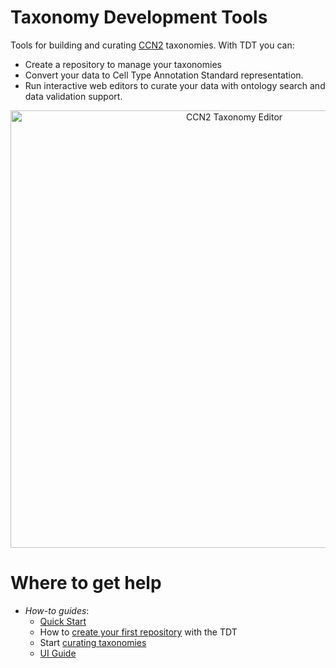 # Taxonomy Development Tools

Tools for building and curating [CCN2](https://github.com/obophenotype/CCN2) taxonomies. With TDT you can:

- Create a repository to manage your taxonomies
- Convert your data to Cell Type Annotation Standard representation.
- Run interactive web editors to curate your data with ontology search and data validation support.

<p align="center">
    <img src="https://raw.githubusercontent.com/brain-bican/taxonomy-development-tools/main/docs/images/nanobot.png" alt="CCN2 Taxonomy Editor" width="700"/>
</p>

# Where to get help

- _How-to guides_:
  - [Quick Start](https://brain-bican.github.io/taxonomy-development-tools/QuickStart/)
  - How to [create your first repository](https://brain-bican.github.io/taxonomy-development-tools/NewRepo/) with the TDT
  - Start [curating taxonomies](https://brain-bican.github.io/taxonomy-development-tools/Curation/)
  - [UI Guide](https://brain-bican.github.io/taxonomy-development-tools/UserInterface/)
